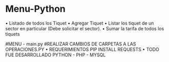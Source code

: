 # Menu-Python
• Listado de todos los Tiquet
• Agregar Tiquet
• Listar los tiquet de un sector en particular (Debe solicitar el sector).
• Sumar la tarifa de todos los tiquets

#MENU - main.py
#REALIZAR CAMBIOS DE CARPETAS A LAS OPERACIONES.PY 
• REQUERIMIENTOS
PIP INSTALL REQUESTS 
• TODO FUE DESARROLLADO 
PYTHON - PHP - MYSQL
